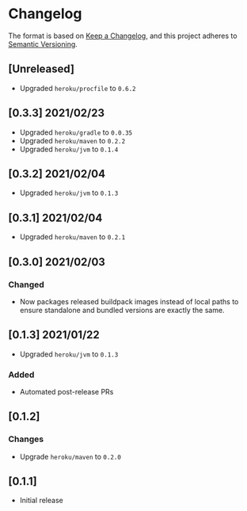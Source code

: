 # Changelog
The format is based on [Keep a Changelog](https://keepachangelog.com/en/1.0.0/),
and this project adheres to [Semantic Versioning](https://semver.org/spec/v2.0.0.html).

## [Unreleased]
* Upgraded `heroku/procfile` to `0.6.2`

## [0.3.3] 2021/02/23
* Upgraded `heroku/gradle` to `0.0.35`
* Upgraded `heroku/maven` to `0.2.2`
* Upgraded `heroku/jvm` to `0.1.4`

## [0.3.2] 2021/02/04
* Upgraded `heroku/jvm` to `0.1.3`

## [0.3.1] 2021/02/04
* Upgraded `heroku/maven` to `0.2.1`

## [0.3.0] 2021/02/03
### Changed
* Now packages released buildpack images instead of local paths to ensure standalone and bundled
  versions are exactly the same.

## [0.1.3] 2021/01/22
* Upgraded `heroku/jvm` to `0.1.3`

### Added
* Automated post-release PRs

## [0.1.2]
### Changes
* Upgrade `heroku/maven` to `0.2.0`

## [0.1.1]
* Initial release
